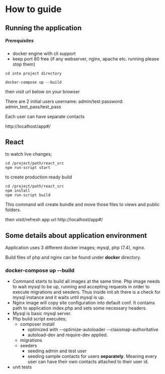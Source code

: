 
# How to guide

## Running the application

##### Prerequisites

- docker engine with cli support
- keep port 80 free (if any webserver, nginx, apache etc. running please stop them)

```
cd into project directory

docker-compose up --build
```

then visit url below on your browser

There are 2 initial users
username: admin/test
password: admin_test_pass/test_pass

Each user can have separate contacts

http://localhost/app#/

## React
to watch live changes;

```
cd /project/path/react_src
npm run-script start
```

to create production ready build

```
cd /project/path/react_src
npm install
npm run-script build
```

This command will create bundle and move those files to views and public folders.

then visit/refresh app url
http://localhost/app#/

## Some details about application environment

Application uses 3 different docker images; mysql, php (7.4), nginx.

Build files of php and nginx can be found under **docker** directory.

### docker-compose up --build
- Command starts to build all images at the same time. Php image needs to wait mysql to be up, running and accepting requests in order to execute migrations and seeders. Thus inside init.sh there is a check for mysql instance and it waits until mysql is up.
- Nginx image will copy site configuration into default conf. It contains path to application index.php and sets some necessary headers.
- Mysql is basic mysql server.
- Php build script executes;
  - composer install
    - optimized with --optimize-autoloader --classmap-authoritative
    - autoload-dev and require-dev applied.
  - migrations
  - seeders
    - seeding admin and test user
    - seeding sample contacts for users **separately**. Meaning every user can have their own contacts attached to their user id.
- unit tests
